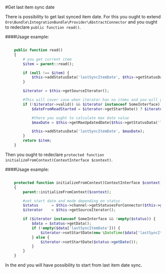 #Get last item sync date

There is possibility to get last synced item date. For this you ought to extend ```Oro\Bundle\IntegrationBundle\Provider\AbstractConnector```
and you ought to redeclare ```public function read()```.

####Usage example:

```php

    public function read()
    {
        # you get current item
        $item = parent::read();

        if (null !== $item) {
            $this->addStatusData('lastSyncItemDate', $this->getStatusData('lastSyncItemDate')));
        }

        $iterator = $this->getSourceIterator();

        #This will cover case when iterator has no items and you will get null on first iteration
        if (!$iterator->valid() && $iterator instanceof SomeInterface) {
            $dateFromReadStarted = $iterator->getStartDate() ? $iterator->getStartDate()->format('Y-m-d H:i:s') : null;

            #there you ought to calculate max date value
            $maxDate = $this->getMaxUpdatedDate($this->getStatusData('lastSyncItemDate'), $dateFromReadStarted);

            $this->addStatusData('lastSyncItemDate', $maxDate);
        }
        return $item;
    }
```

Then you ought to redeclare ```protected function initializeFromContext(ContextInterface $context)```.

####Usage example:
```php

    protected function initializeFromContext(ContextInterface $context)
    {
        parent::initializeFromContext($context);

        #set start date and mode depending on status
        $status      = $this->channel->getStatusesForConnector($this->getType(), Status::STATUS_COMPLETED)->first();
        $iterator    = $this->getSourceIterator();

        if ($iterator instanceof SomeInterface && !empty($status)) {
            $data = $status->getData();
            if (!empty($data['lastSyncItemDate'])) {
                $iterator->setStartDate(new \DateTime($data['lastSyncItemDate']));
            } else {
                $iterator->setStartDate($status->getDate());
            }
        }
    }
```

In the end you will have possibility to start from last item date sync.
